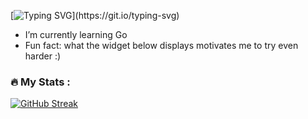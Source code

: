 
[![Typing SVG](https://readme-typing-svg.herokuapp.com?font=Fira+Code&pause=1000&center=%D0%9B%D0%9E%D0%96%D0%AC&vCenter=%D0%9B%D0%9E%D0%96%D0%AC&repeat=%D0%B8%D1%81%D1%82%D0%B8%D0%BD%D0%BD%D1%8B%D0%B9&random=%D0%9B%D0%9E%D0%96%D0%AC&width=435&lines=Hi%2C+i'm+Alexander!)](https://git.io/typing-svg)
-  I’m currently learning Go
-  Fun fact: what the widget below displays motivates me to try even harder :)

### :fire: My Stats :
[![GitHub Streak](https://github-readme-streak-stats.herokuapp.com/?user=Nosk0v&theme=dark&background=000000)](https://git.io/streak-stats)

